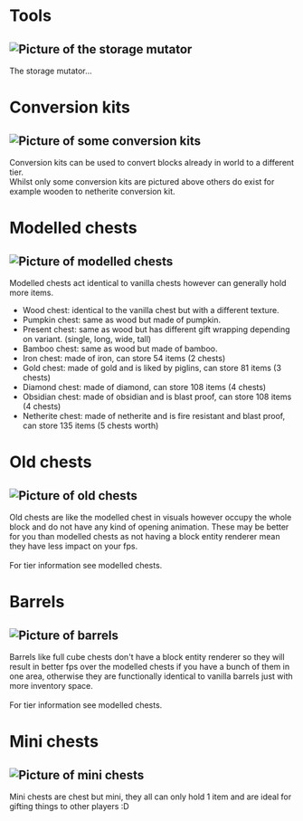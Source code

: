 # Tools
![Picture of the storage mutator](https://gitlab.com/Ellemes/expanded-storage/-/raw/documentation/art/descriptions/png/Tools_512.png)
---
The storage mutator...
# Conversion kits
![Picture of some conversion kits](https://gitlab.com/Ellemes/expanded-storage/-/raw/documentation/art/descriptions/png/Upgrades_512.png)
---
Conversion kits can be used to convert blocks already in world to a different tier.<br/>Whilst only some conversion kits are pictured above others do exist for example wooden to netherite conversion kit.
# Modelled chests
![Picture of modelled chests](https://gitlab.com/Ellemes/expanded-storage/-/raw/documentation/art/descriptions/png/Modelled%20chests_512.png)
---
Modelled chests act identical to vanilla chests however can generally hold more items.
- Wood chest: identical to the vanilla chest but with a different texture.
- Pumpkin chest: same as wood but made of pumpkin.
- Present chest: same as wood but has different gift wrapping depending on variant. (single, long, wide, tall)
- Bamboo chest: same as wood but made of bamboo.
- Iron chest: made of iron, can store 54 items (2 chests)
- Gold chest: made of gold and is liked by piglins, can store 81 items (3 chests)
- Diamond chest: made of diamond, can store 108 items (4 chests)
- Obsidian chest: made of obsidian and is blast proof, can store 108 items (4 chests)
- Netherite chest: made of netherite and is fire resistant and blast proof, can store 135 items (5 chests worth)
# Old chests
![Picture of old chests](https://gitlab.com/Ellemes/expanded-storage/-/raw/documentation/art/descriptions/png/Full%20cube%20chests_512.png)
---
Old chests are like the modelled chest in visuals however occupy the whole block and do not have any kind of opening animation. These may be better for you than modelled chests as not having a block entity renderer mean they have less impact on your fps.<br/><br/>For tier information see modelled chests.
# Barrels
![Picture of barrels](https://gitlab.com/Ellemes/expanded-storage/-/raw/documentation/art/descriptions/png/Barrels_512.png)
---
Barrels like full cube chests don't have a block entity renderer so they will result in better fps over the modelled chests if you have a bunch of them in one area, otherwise they are functionally identical to vanilla barrels just with more inventory space.<br/><br/>For tier information see modelled chests.
# Mini chests
![Picture of mini chests](https://gitlab.com/Ellemes/expanded-storage/-/raw/documentation/art/descriptions/png/Mini%20chests_512.png)
---
Mini chests are chest but mini, they all can only hold 1 item and are ideal for gifting things to other players :D